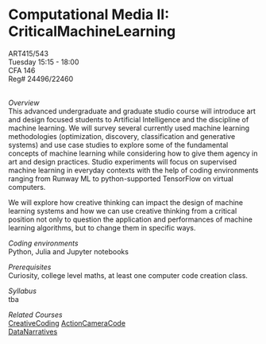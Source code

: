 # Computational Media II: CriticalMachineLearning

ART415/543
<br>
Tuesday 15:15 - 18:00
<br>
CFA 146
<br>
Reg# 24496/22460
<br><br>

<i>Overview </i> <br>
This advanced undergraduate and graduate studio course will introduce art and design focused students to Artificial Intelligence and the discipline of machine learning. We will survey several currently used machine learning methodologies (optimization, discovery, classification and generative systems) and use case studies to explore some of the fundamental concepts of machine learning while considering how to give them agency in art and design practices. Studio experiments will focus on supervised machine learning in everyday contexts with the help of coding environments ranging from Runway ML to python-supported TensorFlow on virtual computers.

We will explore how creative thinking can impact the design of machine learning systems and how we can use creative thinking from a critical position not only to question the application and performances of machine learning algorithms, but to change them in specific ways.

<i>Coding environments</i>
<br>
Python, Julia and Jupyter notebooks


<i>Prerequisites</i>
<br>
Curiosity, college level maths, at least one computer code creation class.


<i>Syllabus</i>
<br>
tba

<i>Related Courses</i>
<br>
[CreativeCoding](https://github.com/realtechsupport/CreativeCoding)
[ActionCameraCode](https://github.com/realtechsupport/ActionCameraCode)  
[DataNarratives](https://github.com/realtechsupport/DataNarratives)
